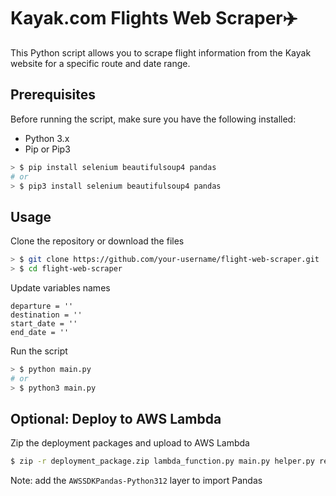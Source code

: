 # Kayak.com Flights Web Scraper✈️

This Python script allows you to scrape flight information from the Kayak website for a specific route and date range.

## Prerequisites

Before running the script, make sure you have the following installed:

- Python 3.x
- Pip or Pip3

```bash
> $ pip install selenium beautifulsoup4 pandas
# or
> $ pip3 install selenium beautifulsoup4 pandas
```

## Usage 

Clone the repository or download the files

```bash
> $ git clone https://github.com/your-username/flight-web-scraper.git
> $ cd flight-web-scraper
```

Update variables names

```
departure = ''
destination = ''
start_date = ''
end_date = ''
```

Run the script

```bash
> $ python main.py
# or
> $ python3 main.py
```

## Optional: Deploy to AWS Lambda

Zip the deployment packages and upload to AWS Lambda

```bash
$ zip -r deployment_package.zip lambda_function.py main.py helper.py requirements.txt
```

Note: add the `AWSSDKPandas-Python312` layer to import Pandas
